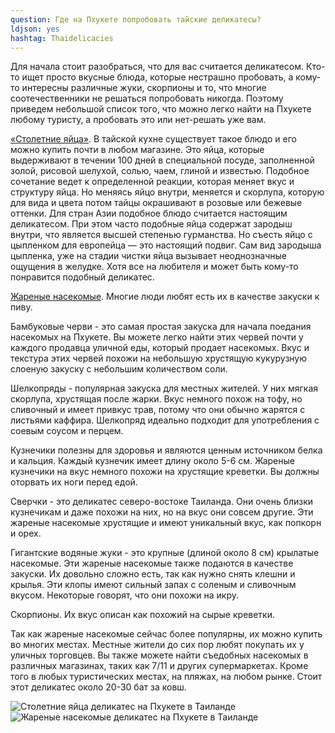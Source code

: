 ```yaml
---
question: Где на Пхукете попробовать тайские деликатесы?
ldjson: yes
hashtag: Thaidelicacies
---
```


Для начала стоит разобраться, что для вас считается деликатесом. Кто-то ищет просто вкусные блюда, которые нестрашно пробовать, а кому-то интересны различные жуки, скорпионы и то, что многие соотечественники не решаться попробовать никогда. Поэтому приведем небольшой список того, что можно легко найти на Пхукете любому туристу, а пробовать это или нет-решать уже вам.

[«Столетние яйца»](https://phuketfaq.ru/assets/images/blackegg.jpeg). В тайской кухне существует такое блюдо и его можно купить почти в любом магазине. Это яйца, которые выдерживают в течении 100 дней в специальной посуде, заполненной золой, рисовой шелухой, солью, чаем, глиной и известью. Подобное сочетание ведет к определенной реакции, которая меняет вкус и структуру яйца. Но меняясь яйцо внутри, меняется и скорлупа, которую для вида и цвета потом тайцы окрашивают в розовые или бежевые оттенки. Для стран Азии подобное блюдо считается настоящим деликатесом. При этом часто подобные яйца содержат зародыш внутри, что является высшей степенью гурманства. Но съесть яйцо с цыпленком для европейца — это настоящий подвиг. Сам вид зародыша цыпленка, уже на стадии чистки яйца вызывает неоднозначные ощущения в желудке. Хотя все на любителя и может быть кому-то понравится подобный деликатес.

[Жареные насекомые](https://phuketfaq.ru/assets/images/friedinsects.jpeg). Многие люди любят есть их в качестве закуски к пиву.

Бамбуковые черви - это самая простая закуска для начала поедания насекомых на Пхукете. Вы можете легко найти этих червей почти у каждого продавца уличной еды, который продает насекомых. Вкус и текстура этих червей похожи на небольшую хрустящую кукурузную слоеную закуску с небольшим количеством соли.

Шелкопряды - популярная закуска для местных жителей. У них мягкая скорлупа, хрустящая после жарки. Вкус немного похож на тофу, но сливочный и имеет привкус трав, потому что они обычно жарятся с листьями каффира. Шелкопряд идеально подходит для употребления с соевым соусом и перцем.

Кузнечики полезны для здоровья и являются ценным источником белка и кальция. Каждый кузнечик имеет длину около 5-6 см. Жареные кузнечики на вкус немного похожи на хрустящие креветки. Вы должны оторвать их ноги перед едой.

Сверчки - это деликатес северо-востоке Таиланда. Они очень близки кузнечикам и даже похожи на них, но на вкус они совсем другие. Эти жареные насекомые хрустящие и имеют уникальный вкус, как попкорн и орех.

Гигантские водяные жуки - это крупные (длиной около 8 см) крылатые насекомые. Эти жареные насекомые также подаются в качестве закуски. Их довольно сложно есть, так как нужно снять клешни и крылья. Эти клопы имеют сильный запах с соленым и сливочным вкусом. Некоторые говорят, что они похожи на икру.

Скорпионы. Их вкус описан как похожий на сырые креветки.

Так как жареные насекомые сейчас более популярны, их можно купить во многих местах. Местные жители до сих пор любят покупать их у уличных торговцев. Вы также можете найти съедобных насекомых в различных магазинах, таких как 7/11 и других супермаркетах. Кроме того в любых туристических местах, на пляжах, на любом рынке. Стоит этот деликатес около 20-30 бат за ковш.

![Столетние яйца деликатес на Пхукете в Таиланде](https://phuketfaq.ru/assets/images/blackegg.jpeg)
![Жареные насекомые деликатес на Пхукете в Таиланде](https://phuketfaq.ru/assets/images/friedinsects.jpeg)
